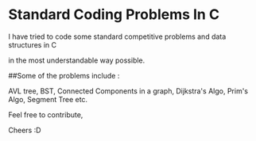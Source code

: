 # Standard Coding Problems In C

I have tried to code some standard competitive problems and data structures in C

in the most understandable way possible.

##Some of the problems include :

AVL tree, BST, Connected Components in a graph, Dijkstra's Algo, Prim's Algo, Segment Tree etc.

Feel free to contribute,

Cheers :D
